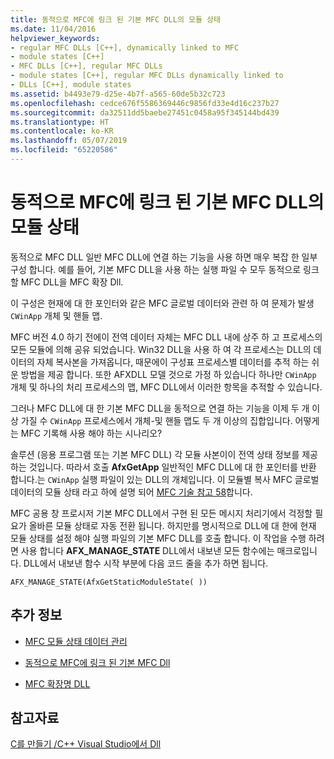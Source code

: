 ```yaml
---
title: 동적으로 MFC에 링크 된 기본 MFC DLL의 모듈 상태
ms.date: 11/04/2016
helpviewer_keywords:
- regular MFC DLLs [C++], dynamically linked to MFC
- module states [C++]
- MFC DLLs [C++], regular MFC DLLs
- module states [C++], regular MFC DLLs dynamically linked to
- DLLs [C++], module states
ms.assetid: b4493e79-d25e-4b7f-a565-60de5b32c723
ms.openlocfilehash: cedce676f5586369446c9856fd33e4d16c237b27
ms.sourcegitcommit: da32511dd5baebe27451c0458a95f345144bd439
ms.translationtype: HT
ms.contentlocale: ko-KR
ms.lasthandoff: 05/07/2019
ms.locfileid: "65220586"
---
```

# <a name="module-states-of-a-regular-mfc-dll-dynamically-linked-to-mfc"></a>동적으로 MFC에 링크 된 기본 MFC DLL의 모듈 상태

동적으로 MFC DLL 일반 MFC DLL에 연결 하는 기능을 사용 하면 매우 복잡 한 일부 구성 합니다. 예를 들어, 기본 MFC DLL을 사용 하는 실행 파일 수 모두 동적으로 링크할 MFC DLL을 MFC 확장 Dll.

이 구성은 현재에 대 한 포인터와 같은 MFC 글로벌 데이터와 관련 하 여 문제가 발생 `CWinApp` 개체 및 핸들 맵.

MFC 버전 4.0 하기 전에이 전역 데이터 자체는 MFC DLL 내에 상주 하 고 프로세스의 모든 모듈에 의해 공유 되었습니다. Win32 DLL을 사용 하 여 각 프로세스는 DLL의 데이터의 자체 복사본을 가져옵니다, 때문에이 구성표 프로세스별 데이터를 추적 하는 쉬운 방법을 제공 합니다. 또한 AFXDLL 모델 것으로 가정 하 있습니다 하나만 `CWinApp` 개체 및 하나의 처리 프로세스의 맵, MFC DLL에서 이러한 항목을 추적할 수 있습니다.

그러나 MFC DLL에 대 한 기본 MFC DLL을 동적으로 연결 하는 기능을 이제 두 개 이상 가질 수 `CWinApp` 프로세스에서 개체-및 핸들 맵도 두 개 이상의 집합입니다. 어떻게는 MFC 기록해 사용 해야 하는 시나리오?

솔루션 (응용 프로그램 또는 기본 MFC DLL) 각 모듈 사본이이 전역 상태 정보를 제공 하는 것입니다. 따라서 호출 **AfxGetApp** 일반적인 MFC DLL에 대 한 포인터를 반환 합니다.는 `CWinApp` 실행 파일이 있는 DLL의 개체입니다. 이 모듈별 복사 MFC 글로벌 데이터의 모듈 상태 라고 하에 설명 되어 [MFC 기술 참고 58](../mfc/tn058-mfc-module-state-implementation.md)합니다.

MFC 공용 창 프로시저 기본 MFC DLL에서 구현 된 모든 메시지 처리기에서 걱정할 필요가 올바른 모듈 상태로 자동 전환 됩니다. 하지만를 명시적으로 DLL에 대 한에 현재 모듈 상태를 설정 해야 실행 파일의 기본 MFC DLL를 호출 합니다. 이 작업을 수행 하려면 사용 합니다 **AFX_MANAGE_STATE** DLL에서 내보낸 모든 함수에는 매크로입니다. DLL에서 내보낸 함수 시작 부분에 다음 코드 줄을 추가 하면 됩니다.

```
AFX_MANAGE_STATE(AfxGetStaticModuleState( ))
```

## <a name="what-do-you-want-to-know-more-about"></a>추가 정보

- [MFC 모듈 상태 데이터 관리](../mfc/managing-the-state-data-of-mfc-modules.md)

- [동적으로 MFC에 링크 된 기본 MFC Dll](regular-dlls-dynamically-linked-to-mfc.md)

- [MFC 확장명 DLL](extension-dlls-overview.md)

## <a name="see-also"></a>참고자료

[C를 만들기 /C++ Visual Studio에서 Dll](dlls-in-visual-cpp.md)
